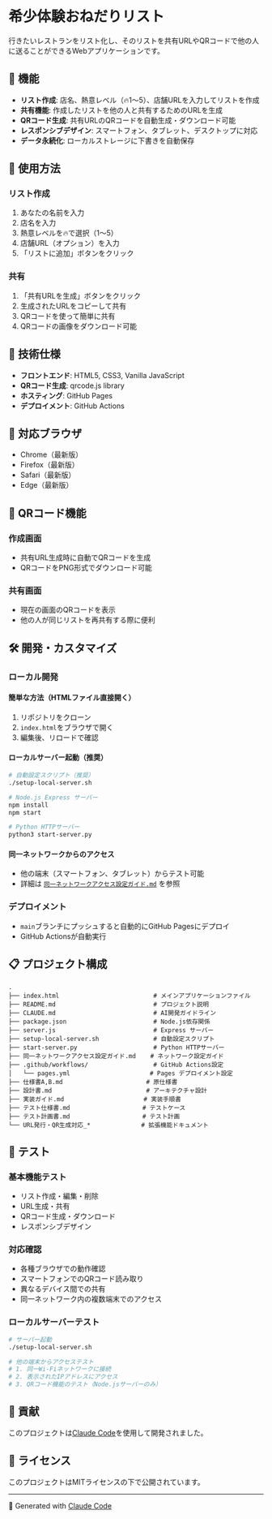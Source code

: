 # 希少体験おねだりリスト

行きたいレストランをリスト化し、そのリストを共有URLやQRコードで他の人に送ることができるWebアプリケーションです。

## 🌟 機能

- **リスト作成**: 店名、熱意レベル（🔥1〜5）、店舗URLを入力してリストを作成
- **共有機能**: 作成したリストを他の人と共有するためのURLを生成
- **QRコード生成**: 共有URLのQRコードを自動生成・ダウンロード可能
- **レスポンシブデザイン**: スマートフォン、タブレット、デスクトップに対応
- **データ永続化**: ローカルストレージに下書きを自動保存

## 🚀 使用方法

### リスト作成
1. あなたの名前を入力
2. 店名を入力
3. 熱意レベルを🔥で選択（1〜5）
4. 店舗URL（オプション）を入力
5. 「リストに追加」ボタンをクリック

### 共有
1. 「共有URLを生成」ボタンをクリック
2. 生成されたURLをコピーして共有
3. QRコードを使って簡単に共有
4. QRコードの画像をダウンロード可能

## 🔧 技術仕様

- **フロントエンド**: HTML5, CSS3, Vanilla JavaScript
- **QRコード生成**: qrcode.js library
- **ホスティング**: GitHub Pages
- **デプロイメント**: GitHub Actions

## 📱 対応ブラウザ

- Chrome（最新版）
- Firefox（最新版）
- Safari（最新版）
- Edge（最新版）

## 🎯 QRコード機能

### 作成画面
- 共有URL生成時に自動でQRコードを生成
- QRコードをPNG形式でダウンロード可能

### 共有画面
- 現在の画面のQRコードを表示
- 他の人が同じリストを再共有する際に便利

## 🛠️ 開発・カスタマイズ

### ローカル開発

#### 簡単な方法（HTMLファイル直接開く）
1. リポジトリをクローン
2. `index.html`をブラウザで開く
3. 編集後、リロードで確認

#### ローカルサーバー起動（推奨）
```bash
# 自動設定スクリプト（推奨）
./setup-local-server.sh

# Node.js Express サーバー
npm install
npm start

# Python HTTPサーバー
python3 start-server.py
```

#### 同一ネットワークからのアクセス
- 他の端末（スマートフォン、タブレット）からテスト可能
- 詳細は [`同一ネットワークアクセス設定ガイド.md`](同一ネットワークアクセス設定ガイド.md) を参照

### デプロイメント
- `main`ブランチにプッシュすると自動的にGitHub Pagesにデプロイ
- GitHub Actionsが自動実行

## 📋 プロジェクト構成

```
.
├── index.html                          # メインアプリケーションファイル
├── README.md                           # プロジェクト説明
├── CLAUDE.md                           # AI開発ガイドライン
├── package.json                        # Node.js依存関係
├── server.js                           # Express サーバー
├── setup-local-server.sh               # 自動設定スクリプト
├── start-server.py                     # Python HTTPサーバー
├── 同一ネットワークアクセス設定ガイド.md    # ネットワーク設定ガイド
├── .github/workflows/                  # GitHub Actions設定
│   └── pages.yml                      # Pages デプロイメント設定
├── 仕様書A,B.md                       # 原仕様書
├── 設計書.md                          # アーキテクチャ設計
├── 実装ガイド.md                      # 実装手順書
├── テスト仕様書.md                    # テストケース
├── テスト計画書.md                    # テスト計画
└── URL発行・QR生成対応_*              # 拡張機能ドキュメント
```

## 🧪 テスト

### 基本機能テスト
- リスト作成・編集・削除
- URL生成・共有
- QRコード生成・ダウンロード
- レスポンシブデザイン

### 対応確認
- 各種ブラウザでの動作確認
- スマートフォンでのQRコード読み取り
- 異なるデバイス間での共有
- 同一ネットワーク内の複数端末でのアクセス

### ローカルサーバーテスト
```bash
# サーバー起動
./setup-local-server.sh

# 他の端末からアクセステスト
# 1. 同一Wi-Fiネットワークに接続
# 2. 表示されたIPアドレスにアクセス
# 3. QRコード機能のテスト（Node.jsサーバーのみ）
```

## 🤝 貢献

このプロジェクトは[Claude Code](https://claude.ai/code)を使用して開発されました。

## 📄 ライセンス

このプロジェクトはMITライセンスの下で公開されています。

---

🤖 Generated with [Claude Code](https://claude.ai/code)